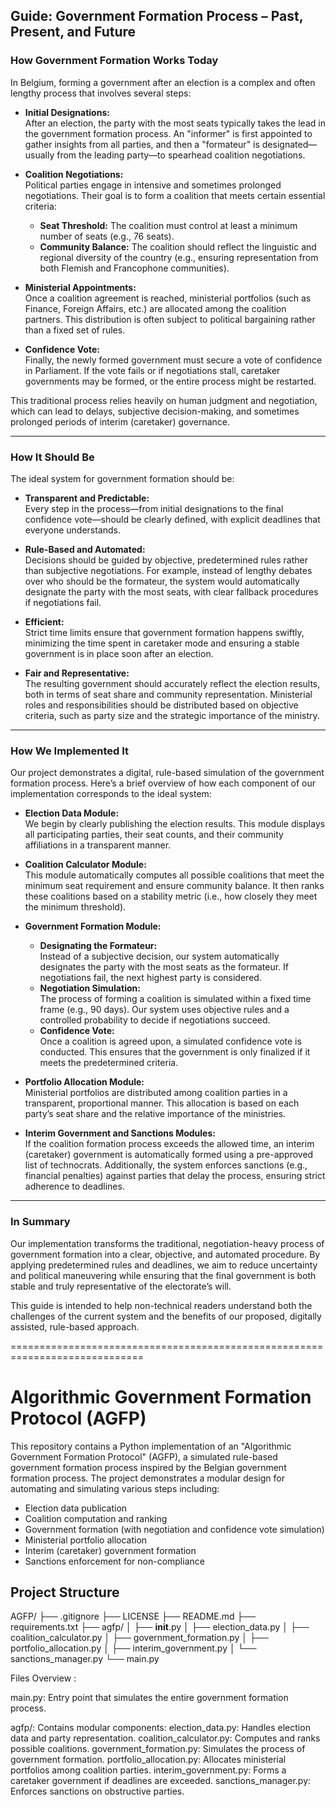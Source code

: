 ## Guide: Government Formation Process – Past, Present, and Future

### How Government Formation Works Today

In Belgium, forming a government after an election is a complex and often lengthy process that involves several steps:

- **Initial Designations:**  
  After an election, the party with the most seats typically takes the lead in the government formation process. An "informer" is first appointed to gather insights from all parties, and then a "formateur" is designated—usually from the leading party—to spearhead coalition negotiations.

- **Coalition Negotiations:**  
  Political parties engage in intensive and sometimes prolonged negotiations. Their goal is to form a coalition that meets certain essential criteria:
  - **Seat Threshold:** The coalition must control at least a minimum number of seats (e.g., 76 seats).
  - **Community Balance:** The coalition should reflect the linguistic and regional diversity of the country (e.g., ensuring representation from both Flemish and Francophone communities).

- **Ministerial Appointments:**  
  Once a coalition agreement is reached, ministerial portfolios (such as Finance, Foreign Affairs, etc.) are allocated among the coalition partners. This distribution is often subject to political bargaining rather than a fixed set of rules.

- **Confidence Vote:**  
  Finally, the newly formed government must secure a vote of confidence in Parliament. If the vote fails or if negotiations stall, caretaker governments may be formed, or the entire process might be restarted.

This traditional process relies heavily on human judgment and negotiation, which can lead to delays, subjective decision-making, and sometimes prolonged periods of interim (caretaker) governance.

---

### How It Should Be

The ideal system for government formation should be:

- **Transparent and Predictable:**  
  Every step in the process—from initial designations to the final confidence vote—should be clearly defined, with explicit deadlines that everyone understands.

- **Rule-Based and Automated:**  
  Decisions should be guided by objective, predetermined rules rather than subjective negotiations. For example, instead of lengthy debates over who should be the formateur, the system would automatically designate the party with the most seats, with clear fallback procedures if negotiations fail.

- **Efficient:**  
  Strict time limits ensure that government formation happens swiftly, minimizing the time spent in caretaker mode and ensuring a stable government is in place soon after an election.

- **Fair and Representative:**  
  The resulting government should accurately reflect the election results, both in terms of seat share and community representation. Ministerial roles and responsibilities should be distributed based on objective criteria, such as party size and the strategic importance of the ministry.

---

### How We Implemented It

Our project demonstrates a digital, rule-based simulation of the government formation process. Here’s a brief overview of how each component of our implementation corresponds to the ideal system:

- **Election Data Module:**  
  We begin by clearly publishing the election results. This module displays all participating parties, their seat counts, and their community affiliations in a transparent manner.

- **Coalition Calculator Module:**  
  This module automatically computes all possible coalitions that meet the minimum seat requirement and ensure community balance. It then ranks these coalitions based on a stability metric (i.e., how closely they meet the minimum threshold).

- **Government Formation Module:**  
  - **Designating the Formateur:**  
    Instead of a subjective decision, our system automatically designates the party with the most seats as the formateur. If negotiations fail, the next highest party is considered.
  - **Negotiation Simulation:**  
    The process of forming a coalition is simulated within a fixed time frame (e.g., 90 days). Our system uses objective rules and a controlled probability to decide if negotiations succeed.
  - **Confidence Vote:**  
    Once a coalition is agreed upon, a simulated confidence vote is conducted. This ensures that the government is only finalized if it meets the predetermined criteria.

- **Portfolio Allocation Module:**  
  Ministerial portfolios are distributed among coalition parties in a transparent, proportional manner. This allocation is based on each party’s seat share and the relative importance of the ministries.

- **Interim Government and Sanctions Modules:**  
  If the coalition formation process exceeds the allowed time, an interim (caretaker) government is automatically formed using a pre-approved list of technocrats. Additionally, the system enforces sanctions (e.g., financial penalties) against parties that delay the process, ensuring strict adherence to deadlines.

---

### In Summary

Our implementation transforms the traditional, negotiation-heavy process of government formation into a clear, objective, and automated procedure. By applying predetermined rules and deadlines, we aim to reduce uncertainty and political maneuvering while ensuring that the final government is both stable and truly representative of the electorate’s will.

This guide is intended to help non-technical readers understand both the challenges of the current system and the benefits of our proposed, digitally assisted, rule-based approach.

=============================================================================

# Algorithmic Government Formation Protocol (AGFP)

This repository contains a Python implementation of an "Algorithmic Government Formation Protocol" (AGFP), a simulated rule-based government formation process inspired by the Belgian government formation process. The project demonstrates a modular design for automating and simulating various steps including:
- Election data publication
- Coalition computation and ranking
- Government formation (with negotiation and confidence vote simulation)
- Ministerial portfolio allocation
- Interim (caretaker) government formation
- Sanctions enforcement for non-compliance

## Project Structure

AGFP/
├── .gitignore
├── LICENSE
├── README.md
├── requirements.txt
├── agfp/
│   ├── __init__.py
│   ├── election_data.py
│   ├── coalition_calculator.py
│   ├── government_formation.py
│   ├── portfolio_allocation.py
│   ├── interim_government.py
│   └── sanctions_manager.py
└── main.py

Files Overview : 

main.py: Entry point that simulates the entire government formation process.

agfp/: Contains modular components:
    election_data.py: Handles election data and party representation.
    coalition_calculator.py: Computes and ranks possible coalitions.
    government_formation.py: Simulates the process of government formation.
    portfolio_allocation.py: Allocates ministerial portfolios among coalition parties.
    interim_government.py: Forms a caretaker government if deadlines are exceeded.
    sanctions_manager.py: Enforces sanctions on obstructive parties.